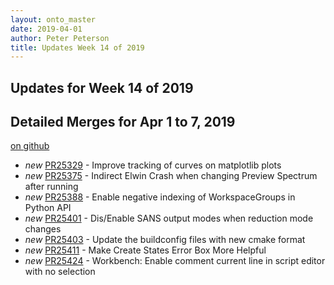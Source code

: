 ```yaml
---
layout: onto_master
date: 2019-04-01
author: Peter Peterson
title: Updates Week 14 of 2019
---
```

Updates for Week 14 of 2019
---------------------------

Detailed Merges for Apr 1 to 7, 2019
------------------------------------
[on github](https://github.com/mantidproject/mantid/pulls?q=is%3Apr+merged%3A2019-04-02..2019-04-07)

* *new* [PR25329](https://github.com/mantidproject/mantid/pull/25329) - Improve tracking of curves on matplotlib plots
* *new* [PR25375](https://github.com/mantidproject/mantid/pull/25375) - Indirect Elwin Crash when changing Preview Spectrum after running
* *new* [PR25388](https://github.com/mantidproject/mantid/pull/25388) - Enable negative indexing of WorkspaceGroups in Python API
* *new* [PR25401](https://github.com/mantidproject/mantid/pull/25401) - Dis/Enable SANS output modes when reduction mode changes
* *new* [PR25403](https://github.com/mantidproject/mantid/pull/25403) - Update the buildconfig files with new cmake format
* *new* [PR25411](https://github.com/mantidproject/mantid/pull/25411) - Make Create States Error Box More Helpful
* *new* [PR25424](https://github.com/mantidproject/mantid/pull/25424) - Workbench: Enable comment current line in script editor with no selection

